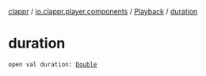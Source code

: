 [clappr](../../index.md) / [io.clappr.player.components](../index.md) / [Playback](index.md) / [duration](.)

# duration

`open val duration: `[`Double`](https://kotlinlang.org/api/latest/jvm/stdlib/kotlin/-double/index.html)